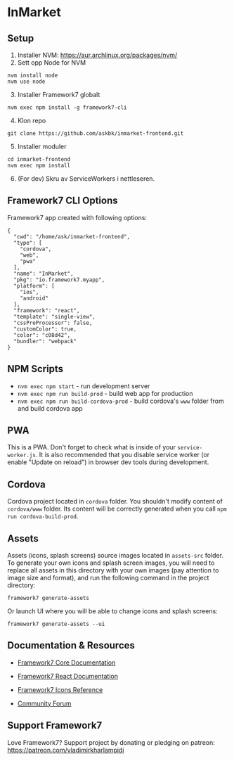 # InMarket

## Setup

1.  Installer NVM: https://aur.archlinux.org/packages/nvm/
2.  Sett opp Node for NVM
```
nvm install node
nvm use node
```
3.  Installer Framework7 globalt
```
nvm exec npm install -g framework7-cli
```
4.  Klon repo
```
git clone https://github.com/askbk/inmarket-frontend.git
```
5.  Installer moduler
```
cd inmarket-frontend
nvm exec npm install
```
6.  (For dev) Skru av ServiceWorkers i nettleseren.

## Framework7 CLI Options

Framework7 app created with following options:

```
{
  "cwd": "/home/ask/inmarket-frontend",
  "type": [
    "cordova",
    "web",
    "pwa"
  ],
  "name": "InMarket",
  "pkg": "io.framework7.myapp",
  "platform": [
    "ios",
    "android"
  ],
  "framework": "react",
  "template": "single-view",
  "cssPreProcessor": false,
  "customColor": true,
  "color": "c08d42",
  "bundler": "webpack"
}
```

## NPM Scripts

* `nvm exec npm start` - run development server
* `nvm exec npm run build-prod` - build web app for production
* `nvm exec npm run build-cordova-prod` - build cordova's `www` folder from and build cordova app
## PWA

This is a PWA. Don't forget to check what is inside of your `service-worker.js`. It is also recommended that you disable service worker (or enable "Update on reload") in browser dev tools during development.

## Cordova

Cordova project located in `cordova` folder. You shouldn't modify content of `cordova/www` folder. Its content will be correctly generated when you call `npm run cordova-build-prod`.

## Assets

Assets (icons, splash screens) source images located in `assets-src` folder. To generate your own icons and splash screen images, you will need to replace all assets in this directory with your own images (pay attention to image size and format), and run the following command in the project directory:

```
framework7 generate-assets
```

Or launch UI where you will be able to change icons and splash screens:

```
framework7 generate-assets --ui
```

## Documentation & Resources

* [Framework7 Core Documentation](https://framework7.io/docs/)

* [Framework7 React Documentation](https://framework7.io/react/)
* [Framework7 Icons Reference](https://framework7.io/icons/)
* [Community Forum](https://forum.framework7.io)

## Support Framework7

Love Framework7? Support project by donating or pledging on patreon:
https://patreon.com/vladimirkharlampidi
